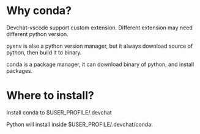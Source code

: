 # Why conda?
Devchat-vscode support custom extension. Different extension may need different python version.

pyenv is also a python version manager, but it always download source of python, then build it to binary.

conda is a package manager, it can download binary of python, and install packages.

# Where to install?
Install conda to $USER_PROFILE/.devchat

Python will install inside $USER_PROFILE/.devchat/conda.

